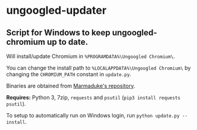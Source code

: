 # ungoogled-updater

Script for Windows to keep ungoogled-chromium up to date.
---

Will install/update Chromium in `%PROGRAMDATA%\Ungoogled Chromium\`.

You can change the install path to `%LOCALAPPDATA%\Ungoogled Chromium\` by changing the `CHROMIUM_PATH` constant in `update.py`.

Binaries are obtained from [Marmaduke's repository](https://github.com/macchrome/winchrome).

**Requires:** Python 3, 7zip, `requests` and `psutil` (`pip3 install requests psutil`).

To setup to automatically run on Windows login, run `python update.py --install`.
